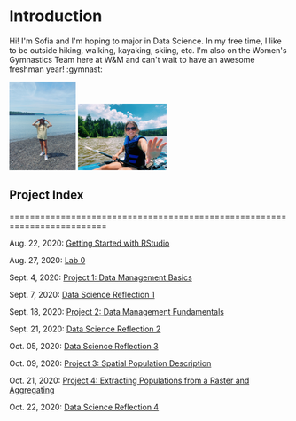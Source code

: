 # Introduction
Hi! I'm Sofia and I'm hoping to major in Data Science. In my free time, I like to be outside hiking, walking, kayaking, skiing, etc. I'm also on the Women's Gymnastics Team here at W&M and can't wait to have an awesome freshman year! :gymnast:

<img src="photo1.jpg" width="120" height="160" /> <img src="photo2.jpg" width="160" height="120" />

## Project Index
=========================================================================

Aug. 22, 2020: [Getting Started with RStudio](08_22_20.md) 

Aug. 27, 2020: [Lab 0](08_27_20.md)

Sept. 4, 2020: [Project 1: Data Management Basics](09_04_20.md)

Sept. 7, 2020: [Data Science Reflection 1](reflection1.md)

Sept. 18, 2020: [Project 2: Data Management Fundamentals](09_18_20.md)

Sept. 21, 2020: [Data Science Reflection 2](reflection2.md)

Oct. 05, 2020: [Data Science Reflection 3](reflection3.md)

Oct. 09, 2020: [Project 3: Spatial Population Description](10_09_20.md)

Oct. 21, 2020: [Project 4: Extracting Populations from a Raster and Aggregating](10_21_20.md)

Oct. 22, 2020: [Data Science Reflection 4](reflection4.md)
